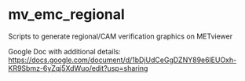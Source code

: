 # mv_emc_regional
Scripts to generate regional/CAM verification graphics on METviewer

Google Doc with additional details: https://docs.google.com/document/d/1bDjUdCeGgDZNY89e6lEUOxh-KR9Sbmz-6yZqj5XdWuo/edit?usp=sharing

